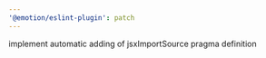 ```yaml
---
'@emotion/eslint-plugin': patch
---
```


implement automatic adding of jsxImportSource pragma definition
